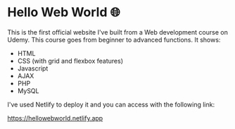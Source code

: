 # Hello Web World :globe_with_meridians:

This is the first official website I've built from a Web development course on Udemy. This course goes from beginner to advanced functions. It shows:
* HTML
* CSS (with grid and flexbox features)
* Javascript
* AJAX
* PHP 
* MySQL

I've used Netlify to deploy it and you can access with the following link:

https://hellowebworld.netlify.app
